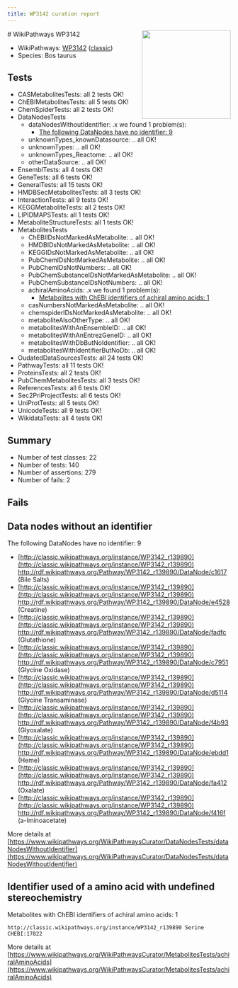 ```yaml
---
title: WP3142 curation report
---
```


<img style="float: right; width: 200px" src="https://upload.wikimedia.org/wikipedia/commons/thumb/8/83/Wplogo_with_text_500.png/640px-Wplogo_with_text_500.png" />
# WikiPathways WP3142

* WikiPathways: [WP3142](https://wikipathways.org/pathways/WP3142) ([classic](https://classic.wikipathways.org/instance/WP3142))
* Species: Bos taurus
## Tests
* CASMetabolitesTests: all 2 tests OK!
* ChEBIMetabolitesTests: all 5 tests OK!
* ChemSpiderTests: all 2 tests OK!
* DataNodesTests
    * dataNodesWithoutIdentifier: .x we found 1 problem(s):
        * [The following DataNodes have no identifier: 9](#d2d32fa8)
    * unknownTypes_knownDatasource: .. all OK!
    * unknownTypes: .. all OK!
    * unknownTypes_Reactome: .. all OK!
    * otherDataSource: .. all OK!
* EnsemblTests: all 4 tests OK!
* GeneTests: all 6 tests OK!
* GeneralTests: all 15 tests OK!
* HMDBSecMetabolitesTests: all 3 tests OK!
* InteractionTests: all 9 tests OK!
* KEGGMetaboliteTests: all 2 tests OK!
* LIPIDMAPSTests: all 1 tests OK!
* MetaboliteStructureTests: all 1 tests OK!
* MetabolitesTests
    * ChEBIIDsNotMarkedAsMetabolite: .. all OK!
    * HMDBIDsNotMarkedAsMetabolite: .. all OK!
    * KEGGIDsNotMarkedAsMetabolite: .. all OK!
    * PubChemIDsNotMarkedAsMetabolite: .. all OK!
    * PubChemIDsNotNumbers: .. all OK!
    * PubChemSubstanceIDsNotMarkedAsMetabolite: .. all OK!
    * PubChemSubstanceIDsNotNumbers: .. all OK!
    * achiralAminoAcids: .x we found 1 problem(s):
        * [Metabolites with ChEBI identifiers of achiral amino acids: 1](#9c17608e)
    * casNumbersNotMarkedAsMetabolite: .. all OK!
    * chemspiderIDsNotMarkedAsMetabolite: .. all OK!
    * metaboliteAlsoOtherType: .. all OK!
    * metabolitesWithAnEnsembleID: .. all OK!
    * metabolitesWithAnEntrezGeneID: .. all OK!
    * metabolitesWithDbButNoIdentifier: .. all OK!
    * metabolitesWithIdentifierButNoDb: .. all OK!
* OudatedDataSourcesTests: all 24 tests OK!
* PathwayTests: all 11 tests OK!
* ProteinsTests: all 2 tests OK!
* PubChemMetabolitesTests: all 3 tests OK!
* ReferencesTests: all 6 tests OK!
* Sec2PriProjectTests: all 6 tests OK!
* UniProtTests: all 5 tests OK!
* UnicodeTests: all 9 tests OK!
* WikidataTests: all 4 tests OK!


## Summary

* Number of test classes: 22
* Number of tests: 140
* Number of assertions: 279
* Number of fails: 2

## Fails

<a name="d2d32fa8" />

## Data nodes without an identifier

The following DataNodes have no identifier: 9

* [http://classic.wikipathways.org/instance/WP3142_r139890](http://classic.wikipathways.org/instance/WP3142_r139890) http://rdf.wikipathways.org/Pathway/WP3142_r139890/DataNode/c1617 (Bile Salts)
* [http://classic.wikipathways.org/instance/WP3142_r139890](http://classic.wikipathways.org/instance/WP3142_r139890) http://rdf.wikipathways.org/Pathway/WP3142_r139890/DataNode/e4528 (Creatine)
* [http://classic.wikipathways.org/instance/WP3142_r139890](http://classic.wikipathways.org/instance/WP3142_r139890) http://rdf.wikipathways.org/Pathway/WP3142_r139890/DataNode/fadfc (Glutathione)
* [http://classic.wikipathways.org/instance/WP3142_r139890](http://classic.wikipathways.org/instance/WP3142_r139890) http://rdf.wikipathways.org/Pathway/WP3142_r139890/DataNode/c7951 (Glycine Oxidase)
* [http://classic.wikipathways.org/instance/WP3142_r139890](http://classic.wikipathways.org/instance/WP3142_r139890) http://rdf.wikipathways.org/Pathway/WP3142_r139890/DataNode/d5114 (Glycine Transaminase)
* [http://classic.wikipathways.org/instance/WP3142_r139890](http://classic.wikipathways.org/instance/WP3142_r139890) http://rdf.wikipathways.org/Pathway/WP3142_r139890/DataNode/f4b93 (Glyoxalate)
* [http://classic.wikipathways.org/instance/WP3142_r139890](http://classic.wikipathways.org/instance/WP3142_r139890) http://rdf.wikipathways.org/Pathway/WP3142_r139890/DataNode/ebdd1 (Heme)
* [http://classic.wikipathways.org/instance/WP3142_r139890](http://classic.wikipathways.org/instance/WP3142_r139890) http://rdf.wikipathways.org/Pathway/WP3142_r139890/DataNode/fa412 (Oxalate)
* [http://classic.wikipathways.org/instance/WP3142_r139890](http://classic.wikipathways.org/instance/WP3142_r139890) http://rdf.wikipathways.org/Pathway/WP3142_r139890/DataNode/f416f (a-Iminoacetate)


More details at [https://www.wikipathways.org/WikiPathwaysCurator/DataNodesTests/dataNodesWithoutIdentifier](https://www.wikipathways.org/WikiPathwaysCurator/DataNodesTests/dataNodesWithoutIdentifier)

<a name="9c17608e" />

## Identifier used of a amino acid with undefined stereochemistry

Metabolites with ChEBI identifiers of achiral amino acids: 1
```
http://classic.wikipathways.org/instance/WP3142_r139890 Serine CHEBI:17822
```

More details at [https://www.wikipathways.org/WikiPathwaysCurator/MetabolitesTests/achiralAminoAcids](https://www.wikipathways.org/WikiPathwaysCurator/MetabolitesTests/achiralAminoAcids)

